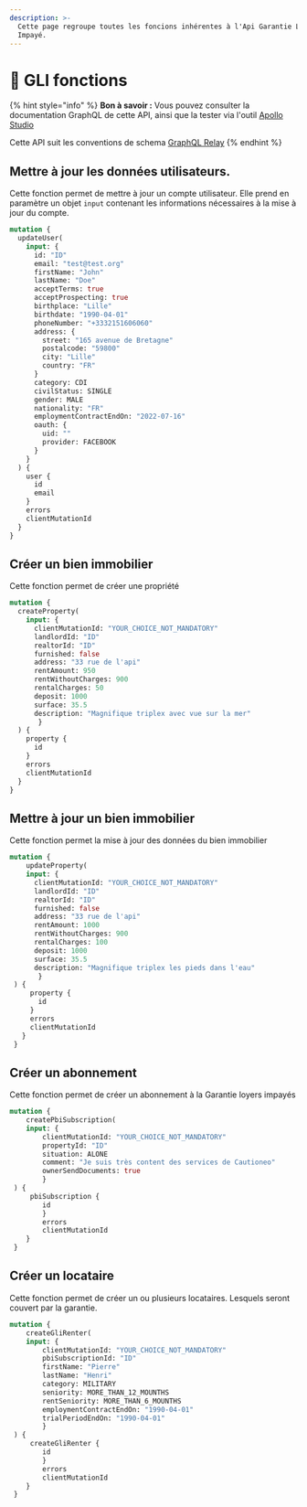 ```yaml
---
description: >-
  Cette page regroupe toutes les foncions inhérentes à l'Api Garantie Loyer
  Impayé.
---
```


# 🔧 GLI fonctions

{% hint style="info" %}
**Bon à savoir :** Vous pouvez consulter la documentation GraphQL de cette API, ainsi que la tester via l'outil [Apollo Studio](https://studio.apollographql.com/public/Cautioneo-API/explorer?variant=staging)

Cette API suit les conventions de schema [GraphQL Relay](https://relay.dev/)
{% endhint %}

## Mettre à jour les données utilisateurs.

Cette fonction permet de mettre à jour un compte utilisateur. Elle prend en paramètre un objet `input` contenant les informations nécessaires à la mise à jour du compte.

```graphql
mutation {
  updateUser(
    input: {
      id: "ID"
      email: "test@test.org"
      firstName: "John"
      lastName: "Doe"
      acceptTerms: true
      acceptProspecting: true
      birthplace: "Lille"
      birthdate: "1990-04-01"
      phoneNumber: "+3332151606060"
      address: {
        street: "165 avenue de Bretagne"
        postalcode: "59800"
        city: "Lille"
        country: "FR"
      }
      category: CDI
      civilStatus: SINGLE
      gender: MALE
      nationality: "FR"
      employmentContractEndOn: "2022-07-16"
      oauth: {
        uid: ""
        provider: FACEBOOK
      }
    }
  ) {
    user {
      id
      email
    }
    errors
    clientMutationId
  }
}
```

## Créer un bien immobilier&#x20;

Cette fonction permet de créer une propriété&#x20;

```graphql
mutation {
  createProperty(
    input: {
      clientMutationId: "YOUR_CHOICE_NOT_MANDATORY"
      landlordId: "ID"
      realtorId: "ID"
      furnished: false
      address: "33 rue de l'api"
      rentAmount: 950
      rentWithoutCharges: 900
      rentalCharges: 50
      deposit: 1000
      surface: 35.5
      description: "Magnifique triplex avec vue sur la mer"
       }
  ) {
    property {
      id
    }
    errors
    clientMutationId
  }
}
```

## Mettre à jour  un bien immobilier&#x20;

Cette fonction permet la mise à jour des données du bien immobilier&#x20;

```graphql
mutation {
    updateProperty(
    input: {
      clientMutationId: "YOUR_CHOICE_NOT_MANDATORY"
      landlordId: "ID"
      realtorId: "ID"
      furnished: false
      address: "33 rue de l'api"
      rentAmount: 1000
      rentWithoutCharges: 900
      rentalCharges: 100
      deposit: 1000
      surface: 35.5
      description: "Magnifique triplex les pieds dans l'eau"
       }
 ) {
     property {
       id
     }
     errors
     clientMutationId
   }
 }    
```

## Créer un abonnement&#x20;

Cette fonction permet de créer un abonnement à la Garantie loyers impayés

```graphql
mutation {
    createPbiSubscription(
    input: {
        clientMutationId: "YOUR_CHOICE_NOT_MANDATORY"
        propertyId: "ID"
        situation: ALONE
        comment: "Je suis très content des services de Cautioneo"
        ownerSendDocuments: true
        }
 ) { 
     pbiSubscription {
        id 
        }
        errors
        clientMutationId
    }
 }
```

## Créer un locataire

Cette fonction permet de créer un ou plusieurs locataires. Lesquels seront couvert par la garantie.

```graphql
mutation {
    createGliRenter(
    input: {
        clientMutationId: "YOUR_CHOICE_NOT_MANDATORY"
        pbiSubscriptionId: "ID"
        firstName: "Pierre"
        lastName: "Henri"
        category: MILITARY
        seniority: MORE_THAN_12_MOUNTHS
        rentSeniority: MORE_THAN_6_MOUNTHS
        employmentContractEndOn: "1990-04-01"
        trialPeriodEndOn: "1990-04-01"
        }
 ) { 
     createGliRenter {
        id 
        }
        errors
        clientMutationId
    }
 }
```
